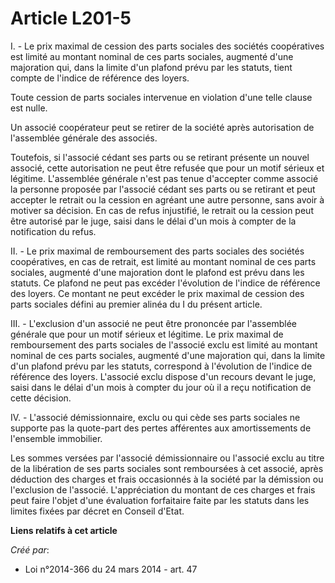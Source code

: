 # Article L201-5

I. - Le prix maximal de cession des parts sociales des sociétés coopératives est limité au montant nominal de ces parts
sociales, augmenté d'une majoration qui, dans la limite d'un plafond prévu par les statuts, tient compte de l'indice de
référence des loyers. 

Toute cession de parts sociales intervenue en violation d'une telle clause est nulle. 

Un associé coopérateur peut se retirer de la société après autorisation de l'assemblée générale des associés. 

Toutefois, si l'associé cédant ses parts ou se retirant présente un nouvel associé, cette autorisation ne peut être refusée
que pour un motif sérieux et légitime. L'assemblée générale n'est pas tenue d'accepter comme associé la personne proposée par
l'associé cédant ses parts ou se retirant et peut accepter le retrait ou la cession en agréant une autre personne, sans avoir
à motiver sa décision. En cas de refus injustifié, le retrait ou la cession peut être autorisé par le juge, saisi dans le
délai d'un mois à compter de la notification du refus. 

II. - Le prix maximal de remboursement des parts sociales des sociétés coopératives, en cas de retrait, est limité au montant
nominal de ces parts sociales, augmenté d'une majoration dont le plafond est prévu dans les statuts. Ce plafond ne peut pas
excéder l'évolution de l'indice de référence des loyers. Ce montant ne peut excéder le prix maximal de cession des parts
sociales défini au premier alinéa du I du présent article. 

III. - L'exclusion d'un associé ne peut être prononcée par l'assemblée générale que pour un motif sérieux et légitime. Le
prix maximal de remboursement des parts sociales de l'associé exclu est limité au montant nominal de ces parts sociales,
augmenté d'une majoration qui, dans la limite d'un plafond prévu par les statuts, correspond à l'évolution de l'indice de
référence des loyers. L'associé exclu dispose d'un recours devant le juge, saisi dans le délai d'un mois à compter du jour où
il a reçu notification de cette décision. 

IV. - L'associé démissionnaire, exclu ou qui cède ses parts sociales ne supporte pas la quote-part des pertes afférentes aux
amortissements de l'ensemble immobilier. 

Les sommes versées par l'associé démissionnaire ou l'associé exclu au titre de la libération de ses parts sociales sont
remboursées à cet associé, après déduction des charges et frais occasionnés à la société par la démission ou l'exclusion de
l'associé. L'appréciation du montant de ces charges et frais peut faire l'objet d'une évaluation forfaitaire faite par les
statuts dans les limites fixées par décret en Conseil d'Etat.

**Liens relatifs à cet article**

_Créé par_:

  - Loi n°2014-366 du 24 mars 2014 - art. 47
